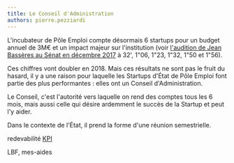 ```yaml
---
title: Le Conseil d'Administration
authors: pierre.pezziardi
---
```


L'incubateur de Pôle Emploi compte désormais 6 startups pour un budget annuel de 3M€ et un impact majeur sur l'institution (voir  [l'audition de Jean Bassères au Sénat en décembre 2017](https://www.senat.fr/les_actus_en_detail/article/audition-de-m-jean-basseres.html) à 32', 1"06, 1"23, 1"32, 1"50 et 1"56).

Ces chiffres vont doubler en 2018. Mais ces résultats ne sont pas le fruit du hasard, il y a une raison pour laquelle les Startups d'État de Pôle Emploi font partie des plus performantes : elles ont un Conseil d'Administration. 

Le Conseil, c'est l'autorité vers laquelle on rend des comptes tous les 6 mois, mais aussi celle qui désire ardemment le succès de la Startup et peut l'y aider.

Dans le contexte de l'État, il prend la forme d'une réunion semestrielle. 

redevabilité
[KPI](https://beta.gouv.fr/2017/03/24/no-more-digital-bullshit-please.html)

LBF, mes-aides

